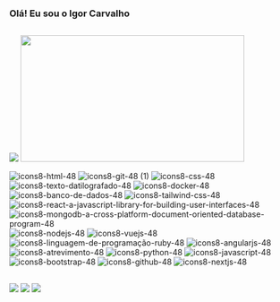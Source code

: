 ### Olá! Eu sou o Igor Carvalho
##


<picture>
  <source
    srcset="https://github-readme-stats.vercel.app/api?username=Igor-c17&show_icons=true&theme=radical&locale=pt-br"
    media="(prefers-color-scheme: dark)"
  />
  <source
    srcset="https://github-readme-stats.vercel.app/api?username=Igor-c17&show_icons=true&locale=pt-br"
    media="(prefers-color-scheme: light), (prefers-color-scheme: no-preference)"
    locale=pt-br
  />
  <img src="https://github-readme-stats.vercel.app/api?username=anuraghazra&show_icons=true" />
</picture>
<a href="https://github.com/anuraghazra/convoychat">
  <img height=226 width='400' align="center-top" src="https://github-readme-stats.vercel.app/api/top-langs?username=Igor-c17&layout=compact&locale=pt-br&theme=radical&langs_count=8&card_width=100"=/>
</a
<section>
  
![icons8-html-48](https://github.com/Igor-c17/Igor-c17/assets/148907606/a95b49c3-e750-4d56-a436-fdf6022facdc)
![icons8-git-48 (1)](https://github.com/Igor-c17/Igor-c17/assets/148907606/af254e18-c8c7-4ed7-9fe9-2c6cf96f565f)
![icons8-css-48](https://github.com/Igor-c17/Igor-c17/assets/148907606/75f1010f-93dc-4661-9c81-545806aff04c)
![icons8-texto-datilografado-48](https://github.com/Igor-c17/Igor-c17/assets/148907606/b2c456a6-623e-4a41-8ca9-c12f60e7d259)
![icons8-docker-48](https://github.com/Igor-c17/Igor-c17/assets/148907606/da7f9ba2-df89-4f92-b9f2-2b15ad1e5068)
![icons8-banco-de-dados-48](https://github.com/Igor-c17/Igor-c17/assets/148907606/8b525132-e535-485c-a311-cd3a8d485fc8)
![icons8-tailwind-css-48](https://github.com/Igor-c17/Igor-c17/assets/148907606/eff7299b-e316-4196-a942-35d5140c3af9)
![icons8-react-a-javascript-library-for-building-user-interfaces-48](https://github.com/Igor-c17/Igor-c17/assets/148907606/4bf66b5c-3aed-42fa-ba65-f34888eaa0a1)
![icons8-mongodb-a-cross-platform-document-oriented-database-program-48](https://github.com/Igor-c17/Igor-c17/assets/148907606/45224936-e558-4bdc-97a8-2151f32ff8e7)
![icons8-nodejs-48](https://github.com/Igor-c17/Igor-c17/assets/148907606/6979b7e9-e1d3-4213-8629-797325b916c3)
![icons8-vuejs-48](https://github.com/Igor-c17/Igor-c17/assets/148907606/136b172d-3ee2-4c2e-b8d7-abf3e3abbd00)
![icons8-linguagem-de-programação-ruby-48](https://github.com/Igor-c17/Igor-c17/assets/148907606/02652b2a-a70d-471c-a04f-0896dbb9ce55)
![icons8-angularjs-48](https://github.com/Igor-c17/Igor-c17/assets/148907606/a569016d-c8c2-4f7d-982c-9b76036b7160)
![icons8-atrevimento-48](https://github.com/Igor-c17/Igor-c17/assets/148907606/5379efc8-c457-477b-b103-cb75d4ad3149)
![icons8-python-48](https://github.com/Igor-c17/Igor-c17/assets/148907606/b938004c-2951-489e-87ab-273da1c7aae1)
![icons8-javascript-48](https://github.com/Igor-c17/Igor-c17/assets/148907606/017f7ac1-7d3c-4129-bfda-43502e577572)
![icons8-bootstrap-48](https://github.com/Igor-c17/Igor-c17/assets/148907606/875f12dc-b2ba-4125-a8b9-b7cca002da49)
![icons8-github-48](https://github.com/Igor-c17/Igor-c17/assets/148907606/f978046c-c0d6-4391-9f24-1238031cfbec)
![icons8-nextjs-48](https://github.com/Igor-c17/Igor-c17/assets/148907606/eba3c311-3877-4125-8ad9-0b7022968949)

</section>

##

<div> 
  <a href="https://instagram.com/i.guuu_c17" target="_blank"><img src="https://img.shields.io/badge/-Instagram-%23E4405F?style=for-the-badge&logo=instagram&logoColor=white" target="_blank"></a>
  <a href="https://www.linkedin.com/in/igor-cau%C3%A3-carvalho-reis-3336aa241/" target="_blank"><img src="https://img.shields.io/badge/-LinkedIn-%230077B5?style=for-the-badge&logo=linkedin&logoColor=white" target="_blank"></a> 
  <a href = "mailto:igordankesttrout7@gmail.com"><img src="https://img.shields.io/badge/-Gmail-%23333?style=for-the-badge&logo=gmail&logoColor=white" target="_blank"></a>
  
  
</div>
